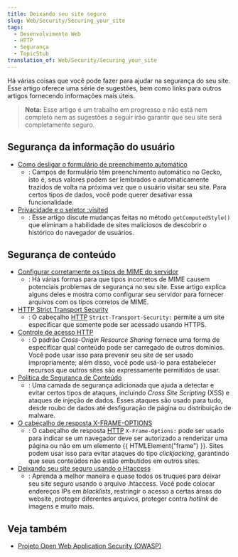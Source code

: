 ```yaml
---
title: Deixando seu site seguro
slug: Web/Security/Securing_your_site
tags:
  - Desenvolvimento Web
  - HTTP
  - Segurança
  - TopicStub
translation_of: Web/Security/Securing_your_site
---
```

Há várias coisas que você pode fazer para ajudar na segurança do seu site. Esse artigo oferece uma série de sugestões, bem como links para outros artigos fornecendo informações mais úteis.

> **Nota:** Esse artigo é um trabalho em progresso e não está nem completo nem as sugestões a seguir irão garantir que seu site será completamente seguro.

## Segurança da informação do usuário

- [Como desligar o formulário de preenchimento automático](/en/How_to_Turn_Off_Form_Autocompletion "en/How to Turn Off Form Autocompletion")
  - : Campos de formulário têm preenchimento automático no Gecko, isto é, seus valores podem ser lembrados e automaticamente trazidos de volta na próxima vez que o usuário visitar seu site. Para certos tipos de dados, você pode querer desativar essa funcionalidade.
- [Privacidade e o seletor :visited](/en/CSS/Privacy_and_the_:visited_selector "en/CSS/Privacy and the :visited selector")
  - : Esse artigo discute mudanças feitas no método `getComputedStyle()` que eliminam a habilidade de sites maliciosos de descobrir o histórico do navegador de usuários.

## Segurança de conteúdo

- [Configurar corretamente os tipos de MIME do servidor](/en/Properly_Configuring_Server_MIME_Types "en/Properly Configuring Server MIME Types")
  - : Há várias formas para que tipos incorretos de MIME causem potenciais problemas de segurança no seu site. Esse artigo explica alguns deles e mostra como configurar seu servidor para fornecer arquivos com os tipos corretos de MIME.
- [HTTP Strict Transport Security](/en/Security/HTTP_Strict_Transport_Security "en/Security/HTTP Strict Transport Security")
  - : O cabeçalho [HTTP](/en/HTTP "en/HTTP") `Strict-Transport-Security:` permite a um site especificar que somente pode ser acessado usando HTTPS.
- [Controle de acesso HTTP](/En/HTTP_access_control "En/HTTP access control")
  - : O padrão _Cross-Origin Resource Sharing_ fornece uma forma de especificar qual conteúdo pode ser carregado de outros domínios. Você pode usar isso para prevenir seu site de ser usado impropriamente; além disso, você pode usá-lo para estabelecer recursos que outros sites são expressamente permitidos de usar.
- [Política de Segurança de Conteúdo](/en/Security/CSP "en/Security/CSP")
  - : Uma camada de segurança adicionada que ajuda a detectar e evitar certos tipos de ataques, incluindo _Cross Site Scripting_ (XSS) e ataques de injeção de dados. Esses ataques são usado para tudo, desde roubo de dados até desfiguração de página ou distribuição de malware.
- [O cabeçalho de resposta X-FRAME-OPTIONS](/pt-BR/docs/Web/HTTP/X-Frame-Options "en/The X-FRAME-OPTIONS response header")
  - : O cabeçalho de resposta [HTTP](/en/HTTP "en/HTTP") `X-Frame-Options:` pode ser usado para indicar se um navegador deve ser autorizado a renderizar uma página ou não em um elemento {{ HTMLElement("frame") }}. Sites podem usar isso para evitar ataques do tipo _clickjacking_, garantindo que seus conteúdos não estão embutidos em outros sites.
- [Deixando seu site seguro usando o Htaccess](https://wparena.com/how-to-secure-and-protect-wordpress-website-through-htaccess-file/ "en/Security/CSP")
  - : Aprenda a melhor maneira e quase todos os truques para deixar seu site seguro usando o arquivo .htaccess. Você pode colocar endereços IPs em _blacklists_, restringir o acesso a certas áreas do website, proteger diferentes arquivos, proteger contra _hotlink_ de imagens e muito mais.

## Veja também

- [Projeto Open Web Application Security (OWASP)](http://www.owasp.org/)
